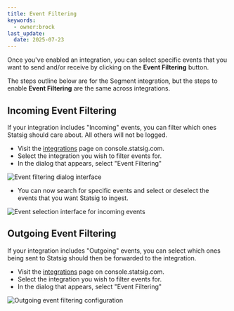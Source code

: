 ```yaml
---
title: Event Filtering
keywords:
  - owner:brock
last_update:
  date: 2025-07-23
---
```


Once you've enabled an integration, you can select specific events that you want to send and/or receive by clicking on the **Event Filtering** button.

The steps outline below are for the Segment integration, but the steps to enable **Event Filtering** are the same across integrations.

## Incoming Event Filtering

If your integration includes "Incoming" events, you can filter which ones Statsig should care about. All others will not be logged.

- Visit the [integrations](https://console.statsig.com/integrations) page on console.statsig.com.
- Select the integration you wish to filter events for.
- In the dialog that appears, select "Event Filtering"

![Event filtering dialog interface](https://user-images.githubusercontent.com/1315028/150829446-149dc7c5-0025-451a-8fae-09760b4f0566.png)

- You can now search for specific events and select or deselect the events that you want Statsig to ingest.

![Event selection interface for incoming events](https://user-images.githubusercontent.com/1315028/150829346-e2f29d7e-bca3-4427-8d54-02e96f37951d.png)

## Outgoing Event Filtering

If your integration includes "Outgoing" events, you can select which ones being sent to Statsig should then be forwarded to the integration.

- Visit the [integrations](https://console.statsig.com/integrations) page on console.statsig.com.
- Select the integration you wish to filter events for.
- In the dialog that appears, select "Event Filtering"

![Outgoing event filtering configuration](https://user-images.githubusercontent.com/1315028/150853774-6112c939-d101-4e15-9f74-3d872e6ba6f3.png)
